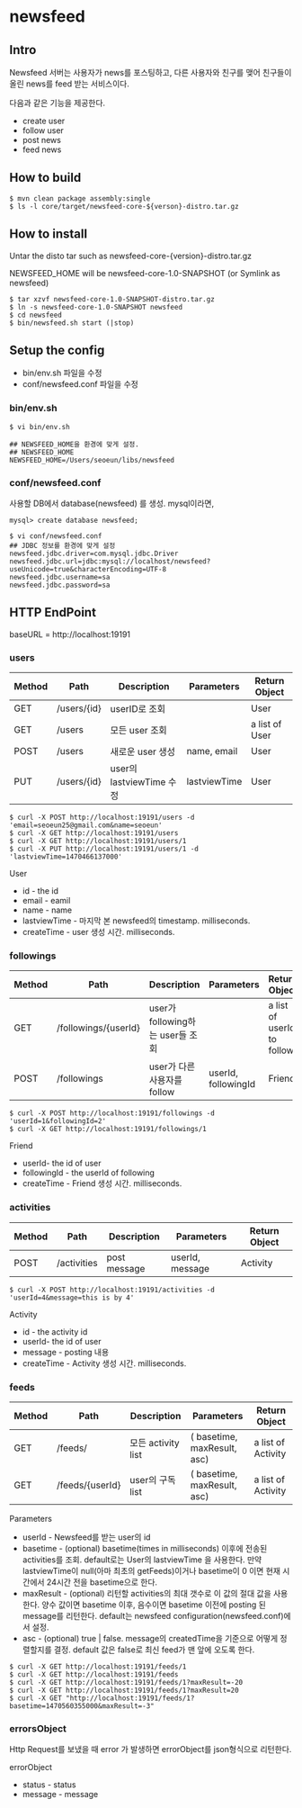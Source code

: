 # newsfeed

## Intro

Newsfeed 서버는 사용자가 news를 포스팅하고, 다른 사용자와 친구를 맺어 친구들이 올린 news를 feed 받는 서비스이다.

다음과 같은 기능을 제공한다.

* create user
* follow user
* post news
* feed news

## How to build

```
$ mvn clean package assembly:single
$ ls -l core/target/newsfeed-core-${verson}-distro.tar.gz
```

## How to install

Untar the disto tar such as newsfeed-core-{version}-distro.tar.gz

NEWSFEED_HOME will be newsfeed-core-1.0-SNAPSHOT (or Symlink as newsfeed)
```
$ tar xzvf newsfeed-core-1.0-SNAPSHOT-distro.tar.gz
$ ln -s newsfeed-core-1.0-SNAPSHOT newsfeed
$ cd newsfeed
$ bin/newsfeed.sh start (|stop)
```

## Setup the config

* bin/env.sh 파일을 수정
* conf/newsfeed.conf 파일을 수정

### bin/env.sh
```
$ vi bin/env.sh

## NEWSFEED_HOME을 환경에 맞게 설정.
## NEWSFEED_HOME
NEWSFEED_HOME=/Users/seoeun/libs/newsfeed
```

### conf/newsfeed.conf

사용할 DB에서 database(newsfeed) 를 생성. mysql이라면,
```
mysql> create database newsfeed;
```

```
$ vi conf/newsfeed.conf
## JDBC 정보를 환경에 맞게 설정
newsfeed.jdbc.driver=com.mysql.jdbc.Driver
newsfeed.jdbc.url=jdbc:mysql://localhost/newsfeed?useUnicode=true&characterEncoding=UTF-8
newsfeed.jdbc.username=sa
newsfeed.jdbc.password=sa
```

## HTTP EndPoint

baseURL = http://localhost:19191

### users

| Method    | Path             | Description         | Parameters          | Return Object |
| --------- | ---------------- | ------------------- | ------------------  |---------------|
| GET       | /users/{id}      | userID로 조회         |                     | User          |
| GET       | /users           | 모든 user 조회         |                     | a list of User  |
| POST      | /users           | 새로운 user 생성       | name, email         | User          |
| PUT       | /users/{id}      | user의 lastviewTime 수정 | lastviewTime     | User          |

```
$ curl -X POST http://localhost:19191/users -d 'email=seoeun25@gmail.com&name=seoeun'
$ curl -X GET http://localhost:19191/users
$ curl -X GET http://localhost:19191/users/1
$ curl -X PUT http://localhost:19191/users/1 -d 'lastviewTime=1470466137000'
```

User
* id - the id
* email - eamil
* name - name
* lastviewTime - 마지막 본 newsfeed의 timestamp. milliseconds.
* createTime - user 생성 시간.  milliseconds.

### followings

| Method    | Path             | Description         | Parameters          | Return Object |
| --------- | ---------------- | ------------------- | ------------------  |---------------|
| GET       | /followings/{userId} | user가 following하는 user들 조회  |      | a list of userId to follow |
| POST      | /followings          | user가 다른 사용자를 follow        | userId, followingId | Friend |

```
$ curl -X POST http://localhost:19191/followings -d 'userId=1&followingId=2'
$ curl -X GET http://localhost:19191/followings/1
```
Friend
* userId- the id of user
* followingId  - the userId of following
* createTime - Friend 생성 시간.  milliseconds.

### activities

| Method    | Path             | Description         | Parameters          | Return Object |
| --------- | ---------------- | ------------------- | ------------------  |---------------|
| POST      | /activities      | post message        | userId, message     | Activity      |

```
$ curl -X POST http://localhost:19191/activities -d 'userId=4&message=this is by 4'
```

Activity
* id - the activity id
* userId- the id of user
* message  - posting 내용
* createTime - Activity 생성 시간.  milliseconds.

### feeds

| Method    | Path             | Description         | Parameters          | Return Object |
| --------- | ---------------- | ------------------- | ------------------  |---------------|
| GET       | /feeds/          | 모든 activity list   | ( basetime, maxResult, asc) | a list of Activity |
| GET       | /feeds/{userId}  | user의 구독 list      | ( basetime, maxResult, asc) | a list of Activity |

Parameters
* userId - Newsfeed를 받는 user의 id
* basetime - (optional) basetime(times in milliseconds) 이후에 전송된 activities를 조회.
default로는 User의 lastviewTime 을 사용한다. 만약 lastviewTime이 null(아마 최초의 getFeeds)이거나
basetime이 0 이면 현재 시간에서 24시간 전을 basetime으로 한다.
* maxResult - (optional) 리턴할 activities의 최대 갯수로 이 값의 절대 값을 사용한다.
양수 값이면 basetime 이후, 음수이면 basetime 이전에 posting 된 message를 리턴한다.
default는 newsfeed configuration(newsfeed.conf)에서 설정.
* asc - (optional) true | false. message의 createdTime을 기준으로 어떻게 정렬할지를 결정.
default 값은 false로 최신 feed가 맨 앞에 오도록 한다.

```
$ curl -X GET http://localhost:19191/feeds/1
$ curl -X GET http://localhost:19191/feeds
$ curl -X GET http://localhost:19191/feeds/1?maxResult=-20
$ curl -X GET http://localhost:19191/feeds/1?maxResult=20
$ curl -X GET "http://localhost:19191/feeds/1?basetime=1470560355000&maxResult=-3"
```

### errorsObject

Http Request를 보냈을 때 error 가 발생하면 errorObject를 json형식으로 리턴한다.

errorObject
* status - status
* message - message

